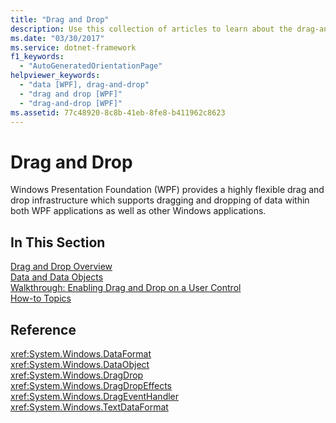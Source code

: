 ```yaml
---
title: "Drag and Drop"
description: Use this collection of articles to learn about the drag-and-drop feature in Windows Presentation Foundation (WPF).
ms.date: "03/30/2017"
ms.service: dotnet-framework
f1_keywords: 
  - "AutoGeneratedOrientationPage"
helpviewer_keywords: 
  - "data [WPF], drag-and-drop"
  - "drag and drop [WPF]"
  - "drag-and-drop [WPF]"
ms.assetid: 77c48920-8c8b-41eb-8fe8-b411962c8623
---
```

# Drag and Drop

Windows Presentation Foundation (WPF) provides a highly flexible drag and drop infrastructure which supports dragging and dropping of data within both WPF applications as well as other Windows applications.  
  
## In This Section  

[Drag and Drop Overview](drag-and-drop-overview.md)  
[Data and Data Objects](data-and-data-objects.md)  
[Walkthrough: Enabling Drag and Drop on a User Control](walkthrough-enabling-drag-and-drop-on-a-user-control.md)  
[How-to Topics](drag-and-drop-how-to-topics.md)  
  
## Reference  

<xref:System.Windows.DataFormat>  
  <xref:System.Windows.DataObject>  
  <xref:System.Windows.DragDrop>  
  <xref:System.Windows.DragDropEffects>  
  <xref:System.Windows.DragEventHandler>  
  <xref:System.Windows.TextDataFormat>  
